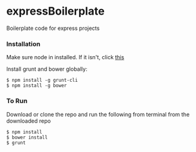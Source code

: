 expressBoilerplate
==================

Boilerplate code for express projects

### Installation

Make sure node in installed. If it isn't, click [this](http://nodejs.org/)

Install grunt and bower globally:

```
$ npm install -g grunt-cli
$ npm install -g bower
```

### To Run

Download or clone the repo and run the following from terminal from the downloaded repo

```
$ npm install
$ bower install
$ grunt
```